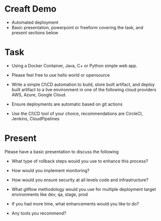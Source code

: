 
# Creaft Demo
- Automated deployment
- Basic presentation, powerpoint or freeform covering the task, and present sections below

# Task

- Using a Docker Container, Java, C+ or Python simple web app.
 - Please feel free to use hello world or opensource

- Write a simple CI\CD automation to build, store built artifact, and deploy built artifact to a live environment in one of the following cloud providers AWS, Azure, Google Cloud.
 - Ensure deployments are automatic based on git actions
 - Use the CI\CD tool of your choice, recommendations are CircleCI, Jenkins, CloudPipelines

#  Present

Please have a basic presentation to discuss the following

- What type of rollback steps would you use to enhance this process?

- How would you implement monitoring?

- How would you ensure security at all levels code and infrastructure?

- What gitflow methodology would you use for multiple deployment target environments like dev, qa, stage, prod

- If you had more time, what enhancements would you like to do?

- Any tools you recommend?
